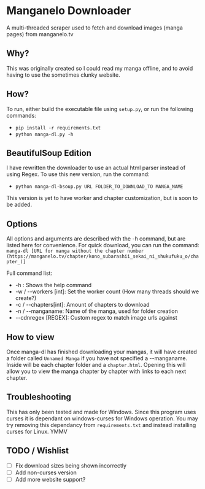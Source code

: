 # Manganelo Downloader
A multi-threaded scraper used to fetch and download images (manga pages) from manganelo.tv

## Why?
This was originally created so I could read my manga offline, and to avoid having to use the sometimes clunky website.

## How?
To run, either build the executable file using `setup.py`, or run the following commands:
- `pip install -r requirements.txt`
- `python manga-dl.py -h`

## BeautifulSoup Edition
I have rewritten the downloader to use an actual html parser instead of using Regex. To use this new version, run the command:
- `python manga-dl-bsoup.py URL FOLDER_TO_DOWNLOAD_TO MANGA_NAME`

This version is yet to have worker and chapter customization, but is soon to be added.

## Options
All options and arguments are described with the -h command, but are listed here for convenience.
For quick download, you can run the command:<br>
`manga-dl [URL for manga without the chapter number (https://manganelo.tv/chapter/kono_subarashii_sekai_ni_shukufuku_o/chapter_)]`

Full command list:
- -h : Shows the help command
- -w / --workers [int]: Set the worker count (How many threads should we create?)
- -c / --chapters[int]: Amount of chapters to download
- -n / --manganame: Name of the manga, used for folder creation
- --cdnregex [REGEX]: Custom regex to match image urls against

## How to view
Once manga-dl has finished downloading your mangas, it will have created a folder called `Unnamed Manga` if you have not specified a --manganame. Inside will be each chapter folder and a `chapter.html`. Opening this will allow you to view the manga chapter by chapter with links to each next chapter.


## Troubleshooting
This has only been tested and made for Windows. Since this program uses curses it is dependant on windows-curses for Windows operation. You may try removing this dependancy from `requirements.txt` and instead installing curses for Linux. YMMV


## TODO / Wishlist
- [ ] Fix download sizes being shown incorrectly
- [ ] Add non-curses version
- [ ] Add more website support?

